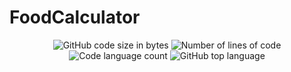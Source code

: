# FoodCalculator
<p align="center">
<img alt="GitHub code size in bytes" src="https://img.shields.io/github/languages/code-size/kuzmaivanov/FoodCalculator?color=blue" />
<img alt="Number of lines of code" src="https://img.shields.io/tokei/lines/github/kuzmaivanov/FoodCalculator?color=blue" />
<img alt="Code language count" src="https://img.shields.io/github/languages/count/kuzmaivanov/FoodCalculator?color=blue" />
<img alt="GitHub top language" src="https://img.shields.io/github/languages/top/kuzmaivanov/FoodCalculator?color=blue" />
</p>
